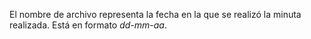 El nombre de archivo representa la fecha en la que se realizó la minuta realizada. Está en formato *dd-mm-aa*.
